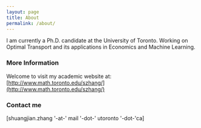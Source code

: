 ```yaml
---
layout: page
title: About
permalink: /about/
---
```


I am currently a Ph.D. candidate at the University of Toronto. Working on Optimal Transport and its applications in Economics and Machine Learning.

### More Information

Welcome to visit my academic website at: [http://www.math.toronto.edu/szhang/](http://www.math.toronto.edu/szhang/)

### Contact me

[shuangjian.zhang '-at-' mail '-dot-' utoronto '-dot-'ca]
